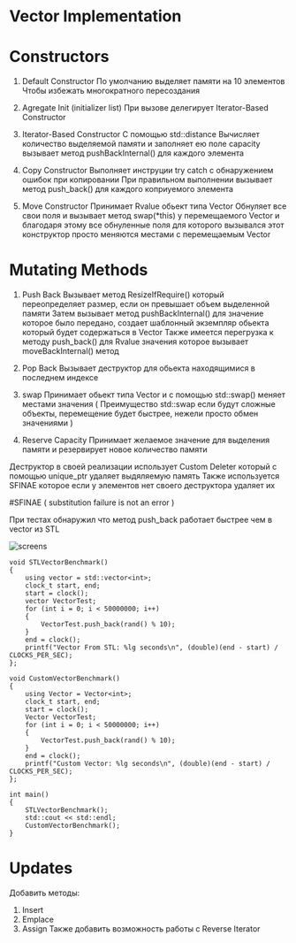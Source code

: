 # Vector Implementation

# Constructors 

1. Default Constructor
По умолчанию выделяет памяти на 10 элементов 
Чтобы избежать многократного пересоздания

2. Agregate Init (initializer list)
При вызове делегирует 
Iterator-Based Constructor

3. Iterator-Based Constructor
С помощью std::distance Вычисляет количество выделяемой памяти и заполняет ею поле capacity 
вызывает метод pushBackInternal() для каждого элемента 

4. Copy Constructor
Выполняет инструции try catch 
с обнаружением ошибок при копировании 
При правильном выполнении вызывает метод push_back() для каждого коприуемого элемента 

5. Move Constructor 
Принимает Rvalue обьект типа Vector
Обнуляет все свои поля и вызывает метод swap(*this)
у перемещаемого Vector и благодаря этому 
все обнуленные поля для которого вызывался этот конструктор
просто меняются местами с перемещаемым Vector

# Mutating Methods

1. Push Back
Вызывает метод ResizeIfRequire() который переопределяет размер, если он превышает объем выделенной памяти
Затем вызывает метод pushBackInternal() для значение которое было передано, создает шаблонный экземпляр обьекта который будет содержаться в Vector
Также имеется перегрузка к методу push_back() для Rvalue значения которое вызывает moveBackInternal() метод 

2. Pop Back 
Вызывает деструктор для обьекта находящимися в последнем индексе 

3. swap
Принимает обьект типа Vector и с помощью std::swap() меняет местами значения
( Преимущество std::swap если будут сложные объекты, перемещение будет быстрее, нежели просто обмен значениями )

4. Reserve Capacity 
Принимает желаемое значение для выделения памяти и резервирует новое количество памяти  

Деструктор в своей реализации использует Custom Deleter который с помощью unique_ptr удаляет выдяляемую память 
Также используется SFINAE которое если у элементов нет своего деструктора удаляет их  

#SFINAE ( substitution failure is not an error )


При тестах обнаружил что метод push_back работает быстрее чем в vector из STL 

![screens](https://user-images.githubusercontent.com/111260358/211007639-0c1cf628-b433-4cb2-9dca-1024017e9872.PNG)

```
void STLVectorBenchmark()
{
	using vector = std::vector<int>;
	clock_t start, end;
	start = clock();
	vector VectorTest;
	for (int i = 0; i < 50000000; i++)
	{
		VectorTest.push_back(rand() % 10);
	}
	end = clock();
	printf("Vector From STL: %lg seconds\n", (double)(end - start) / CLOCKS_PER_SEC);
};

void CustomVectorBenchmark()
{
	using Vector = Vector<int>;
	clock_t start, end;
	start = clock();
	Vector VectorTest;
	for (int i = 0; i < 50000000; i++)
	{
		VectorTest.push_back(rand() % 10);
	}
	end = clock();
	printf("Custom Vector: %lg seconds\n", (double)(end - start) / CLOCKS_PER_SEC);
};

int main()
{
	STLVectorBenchmark();
	std::cout << std::endl;
	CustomVectorBenchmark();
}
```

# Updates
Добавить методы:
1. Insert 
2. Emplace
3. Assign
Также добавить возможность работы с Reverse Iterator 
